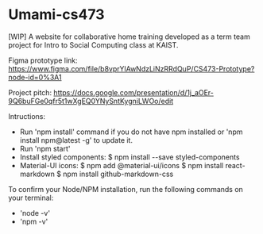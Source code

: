 # Umami-cs473

[WIP] A website for collaborative home training developed as a term team project for Intro to Social Computing class at KAIST.

Figma prototype link: https://www.figma.com/file/b8vprYlAwNdzLiNzRRdQuP/CS473-Prototype?node-id=0%3A1

Project pitch: https://docs.google.com/presentation/d/1j_aOEr-9Q6buFGe0qfr5t1wXgEQ0YNySntKygniLWOo/edit

Intructions:
- Run 'npm install' command if you do not have npm installed or 'npm install npm@latest -g' to update it.
- Run 'npm start'
- Install styled components:
  $ npm install --save styled-components
- Material-UI icons:
  $ npm add @material-ui/icons
$ npm install react-markdown
$ npm install github-markdown-css

To confirm your Node/NPM installation, run the following commands on your terminal:
- 'node -v'
- 'npm -v'
